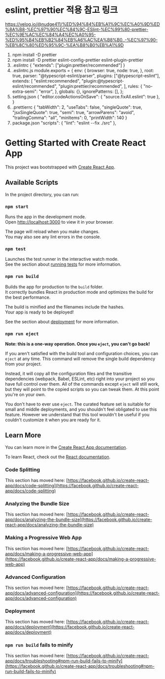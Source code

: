 # eslint, prettier 적용 참고 링크

https://velog.io/@nudge411/%ED%94%84%EB%A1%9C%EC%A0%9D%ED%8A%B8-%EC%97%90%EC%84%9C-ESlint-%EC%99%80-prettier-%EC%9E%AC%EC%84%A4%EC%A0%95-%ED%95%B4%EB%B2%84%EB%A6%AC%EA%B8%B0..-%EC%97%90-%EB%8C%80%ED%95%9C-%EA%B8%B0%EB%A1%9D

1. npm install -D prettier
2. npm install -D prettier eslint-config-prettier eslint-plugin-prettier
3. .eslintrc
   {
   "extends": ["plugin:prettier/recommended"]
   }
4. .eslintrc.js
   module.exports = {
   env: {
   browser: true,
   node: true,
   },
   root: true,
   parser: "@typescript-eslint/parser",
   plugins: ["@typescript-eslint"],
   extends: [
   "eslint:recommended",
   "plugin:@typescript-eslint/recommended",
   "plugin:prettier/recommended",
   ],
   rules: {
   "no-extra-semi": "error",
   },
   globals: {},
   ignorePatterns: [],
   };
5. setting.json
   {
   "editor.codeActionsOnSave": {
   "source.fixAll.eslint": true
   },
   }
6. .prettierrc
   {
   "tabWidth": 2,
   "useTabs": false,
   "singleQuote": true,
   "jsxSingleQuote": true,
   "semi": true,
   "arrowParens": "avoid",
   "trailingComma": "all",
   "minItems": 0,
   "printWidth": 140
   }
7. package.json
   "scripts": {
   "lint": "eslint --fix ./src"
   },

# Getting Started with Create React App

This project was bootstrapped with [Create React App](https://github.com/facebook/create-react-app).

## Available Scripts

In the project directory, you can run:

### `npm start`

Runs the app in the development mode.\
Open [http://localhost:3000](http://localhost:3000) to view it in your browser.

The page will reload when you make changes.\
You may also see any lint errors in the console.

### `npm test`

Launches the test runner in the interactive watch mode.\
See the section about [running tests](https://facebook.github.io/create-react-app/docs/running-tests) for more information.

### `npm run build`

Builds the app for production to the `build` folder.\
It correctly bundles React in production mode and optimizes the build for the best performance.

The build is minified and the filenames include the hashes.\
Your app is ready to be deployed!

See the section about [deployment](https://facebook.github.io/create-react-app/docs/deployment) for more information.

### `npm run eject`

**Note: this is a one-way operation. Once you `eject`, you can't go back!**

If you aren't satisfied with the build tool and configuration choices, you can `eject` at any time. This command will remove the single build dependency from your project.

Instead, it will copy all the configuration files and the transitive dependencies (webpack, Babel, ESLint, etc) right into your project so you have full control over them. All of the commands except `eject` will still work, but they will point to the copied scripts so you can tweak them. At this point you're on your own.

You don't have to ever use `eject`. The curated feature set is suitable for small and middle deployments, and you shouldn't feel obligated to use this feature. However we understand that this tool wouldn't be useful if you couldn't customize it when you are ready for it.

## Learn More

You can learn more in the [Create React App documentation](https://facebook.github.io/create-react-app/docs/getting-started).

To learn React, check out the [React documentation](https://reactjs.org/).

### Code Splitting

This section has moved here: [https://facebook.github.io/create-react-app/docs/code-splitting](https://facebook.github.io/create-react-app/docs/code-splitting)

### Analyzing the Bundle Size

This section has moved here: [https://facebook.github.io/create-react-app/docs/analyzing-the-bundle-size](https://facebook.github.io/create-react-app/docs/analyzing-the-bundle-size)

### Making a Progressive Web App

This section has moved here: [https://facebook.github.io/create-react-app/docs/making-a-progressive-web-app](https://facebook.github.io/create-react-app/docs/making-a-progressive-web-app)

### Advanced Configuration

This section has moved here: [https://facebook.github.io/create-react-app/docs/advanced-configuration](https://facebook.github.io/create-react-app/docs/advanced-configuration)

### Deployment

This section has moved here: [https://facebook.github.io/create-react-app/docs/deployment](https://facebook.github.io/create-react-app/docs/deployment)

### `npm run build` fails to minify

This section has moved here: [https://facebook.github.io/create-react-app/docs/troubleshooting#npm-run-build-fails-to-minify](https://facebook.github.io/create-react-app/docs/troubleshooting#npm-run-build-fails-to-minify)
